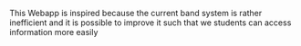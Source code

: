 This Webapp is inspired because the current band system is rather inefficient and it is possible to improve it such that we students can access information more easily

